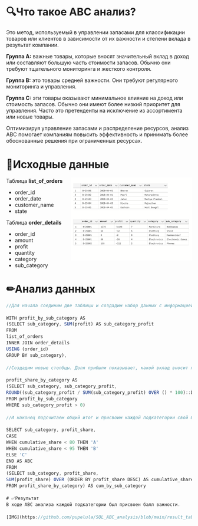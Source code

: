 # 🔍Что такое ABC анализ?
Это метод, используемый в управлении запасами для классификации товаров или клиентов в зависимости от их важности и степени вклада в результат компании.

**Группа А:** важные товары, которые вносят значительный вклад в доход или составляют большую часть стоимости запасов. Обычно они требуют тщательного мониторинга и жесткого контроля. 

**Группа B:** это товары средней важности. Они требуют регулярного мониторинга и управления.

**Группа С:** эти товары оказывают минимальное влияние на доход или стоимость запасов. Обычно они имеют более низкий приоритет для управления. Часто это претенденты на исключение из ассортимента или новые товары.

Оптимизируя управление запасами и распределение ресурсов, анализ ABC помогает компаниям повысить эффективность и принимать более обоснованные решения при ограниченных ресурсах. 

# 💾Исходные данные
<img width="65%" align="right" alt="Bootcamp" src="https://github.com/pupelula/SQL_ABC_analysis/blob/main/tables.png"/>

<p align="left">
  <samp>
   
Таблица **list_of_orders**
 - order_id
 - order_date
 - customer_name
 - state
    
Таблица **order_details**
 - order_id
 - amount
 - profit
 - quantity
 - category
 - sub_category
  </samp>
</p>

# ✏Анализ данных
```javascript
//Для начала соединим две таблицы и создадим набор данных с информацией об общей прибыли для каждой подкатегории.

WITH profit_by_sub_category AS
(SELECT sub_category, SUM(profit) AS sub_category_profit
FROM 
list_of_orders
INNER JOIN order_details 
USING (order_id)
GROUP BY sub_category),

//Создадим новые столбцы. Доля прибыли показывает, какой вклад вносит подкатегория в формирование прибыли.

profit_share_by_category AS
(SELECT sub_category, sub_category_profit,
ROUND((sub_category_profit / SUM(sub_category_profit) OVER () * 100)::DECIMAL, 2) AS profit_share
FROM profit_by_sub_category
WHERE sub_category_profit > 0)

//И наконец подсчитаем общий итог и присвоим каждой подкатегории свой балл с помощью функции CASE

SELECT sub_category, profit_share, 
CASE
WHEN cumulative_share < 80 THEN 'A'
WHEN cumulative_share < 95 THEN 'B'
ELSE 'C'
END AS ABC
FROM 
(SELECT sub_category, profit_share,
SUM(profit_share) OVER (ORDER BY profit_share DESC) AS cumulative_share
FROM profit_share_by_category) AS cum_by_sub_category

# ✅Результат
В ходе ABС анализа каждой подкатегории был присвоен балл важности.

[IMG](https://github.com/pupelula/SQL_ABC_analysis/blob/main/result_table.png)
